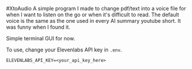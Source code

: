 #XtoAudio
A simple program I made to change pdf/text into a voice file for when I want to listen on the go or when it's difficult to read.
The default voice is the same as the one used in every AI summary youtube short. It was funny when I found it. 

Simple terminal GUI for now. 

To use, change your Elevenlabs API key in `.env`.
```
ELEVENLABS_API_KEY=<your_api_key_here>
```
